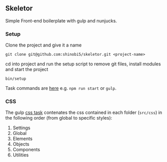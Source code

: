 ## Skeletor
Simple Front-end boilerplate with gulp and nunjucks.

### Setup

Clone the project and give it a name

```
git clone git@github.com:shinobi5/skeletor.git <project-name>
```

cd into project and run the setup script to remove git files, install modules and start the project

```
bin/setup
```

Task commands are [here](https://github.com/shinobi5/skeletor/blob/master/package.json#L29) e.g. `npm run start` or `gulp`.

### CSS

The gulp [css task](https://github.com/shinobi5/skeletor/blob/master/gulpfile.babel.js#L61) contenates the css contained in each folder (`src/css`) in the following order (from global to specific styles):

1. Settings
2. Global
3. Elements
4. Objects
5. Components
6. Utilities
